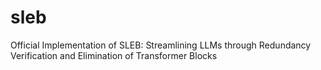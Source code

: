 # sleb
Official Implementation of SLEB: Streamlining LLMs through Redundancy Verification and  Elimination of Transformer Blocks
